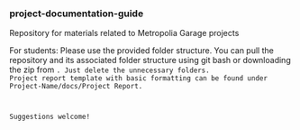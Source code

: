 ### project-documentation-guide
Repository for materials related to Metropolia Garage projects

For students: Please use the provided folder structure. You can pull the repository and its associated folder structure using git bash or downloading the zip from <code>. 
Just delete the unnecessary folders. Project report template with basic formatting can be found under Project-Name/docs/Project Report.

Suggestions welcome!

